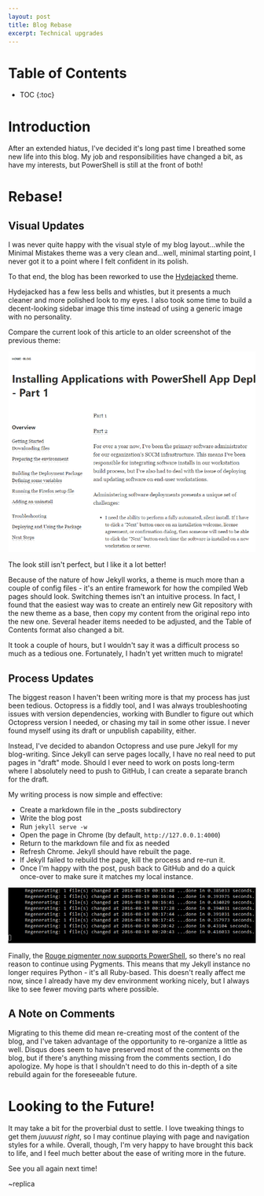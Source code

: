 ```yaml
---
layout: post
title: Blog Rebase
excerpt: Technical upgrades
---
```


# Table of Contents

* TOC
{:toc}

# Introduction

After an extended hiatus, I've decided it's long past time I breathed some new life into this blog. My job and responsibilities have changed a bit, as have my interests, but PowerShell is still at the front of both!

# Rebase!

## Visual Updates

I was never quite happy with the visual style of my blog layout...while the Minimal Mistakes theme was a very clean and...well, minimal starting point, I never got it to a point where I felt confident in its polish.

To that end, the blog has been reworked to use the [Hydejacked](https://github.com/qwtel/hydejack) theme.

Hydejacked has a few less bells and whistles, but it presents a much cleaner and more polished look to my eyes. I also took some time to build a decent-looking sidebar image this time instead of using a generic image with no personality.

Compare the current look of this article to an older screenshot of the previous theme:

[![Old screenshot](/public/img/blog/2016-08-19-blog-rebase/old-screenshot.png)](/public/img/blog/2016-08-19-blog-rebase/old-screenshot.png)

The look still isn't perfect, but I like it a lot better!

Because of the nature of how Jekyll works, a theme is much more than a couple of config files - it's an entire framework for how the compiled Web pages should look. Switching themes isn't an intuitive process. In fact, I found that the easiest way was to create an entirely new Git repository with the new theme as a base, then copy my content from the original repo into the new one. Several header items needed to be adjusted, and the Table of Contents format also changed a bit.

It took a couple of hours, but I wouldn't say it was a difficult process so much as a tedious one. Fortunately, I hadn't yet written much to migrate!

## Process Updates

The biggest reason I haven't been writing more is that my process has just been tedious. Octopress is a fiddly tool, and I was always troubleshooting issues with version dependencies, working with Bundler to figure out which Octopress version I needed, or chasing my tail in some other issue. I never found myself using its draft or unpublish capability, either.

Instead, I've decided to abandon Octopress and use pure Jekyll for my blog-writing. Since Jekyll can serve pages locally, I have no real need to put pages in "draft" mode. Should I ever need to work on posts long-term where I absolutely need to push to GitHub, I can create a separate branch for the draft.

My writing process is now simple and effective:

* Create a markdown file in the _posts subdirectory
* Write the blog post
* Run ```jekyll serve -w```
* Open the page in Chrome (by default, ```http://127.0.0.1:4000```)
* Return to the markdown file and fix as needed
* Refresh Chrome. Jekyll should have rebuilt the page.
* If Jekyll failed to rebuild the page, kill the process and re-run it.
* Once I'm happy with the post, push back to GitHub and do a quick once-over to make sure it matches my local instance.

[![More regenerations than a Timelord](/public/img/blog/2016-08-19-blog-rebase/jekyll-regenerate.png)](/public/img/blog/2016-08-19-blog-rebase/jekyll-regenerate.png)

Finally, the [Rouge pigmenter now supports PowerShell](https://github.com/jneen/rouge/wiki/List-of-supported-languages-and-lexers), so there's no real reason to continue using Pygments. This means that my Jekyll instance no longer requires Python - it's all Ruby-based. This doesn't really affect me now, since I already have my dev environment working nicely, but I always like to see fewer moving parts where possible.

## A Note on Comments

Migrating to this theme did mean re-creating most of the content of the blog, and I've taken advantage of the opportunity to re-organize a little as well. Disqus does seem to have preserved most of the comments on the blog, but if there's anything missing from the comments section, I do apologize. My hope is that I shouldn't need to do this in-depth of a site rebuild again for the foreseeable future.

# Looking to the Future!

It may take a bit for the proverbial dust to settle. I love tweaking things to get them _juuuust right_, so I may continue playing with page and navigation styles for a while. Overall, though, I'm very happy to have brought this back to life, and I feel much better about the ease of writing more in the future.

See you all again next time!

~replica